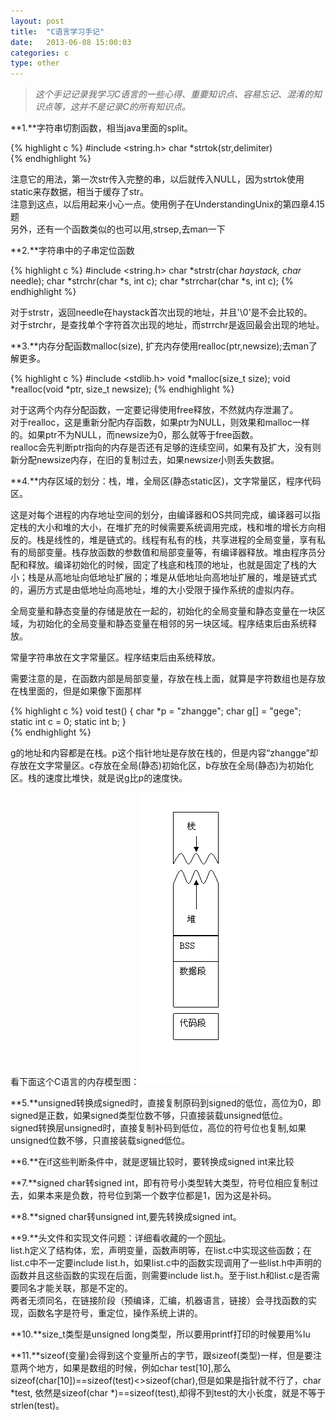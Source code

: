 ```yaml
---
layout: post
title:  "C语言学习手记"
date:   2013-06-08 15:00:03
categories: c
type: other
---
```


>_这个手记记录我学习C语言的一些心得、重要知识点、容易忘记、混淆的知识点等，这并不是记录C的所有知识点。_

**1.**字符串切割函数，相当java里面的split。  

{% highlight c %}
#include <string.h>
char *strtok(str,delimiter)  
{% endhighlight %}

注意它的用法，第一次str传入完整的串，以后就传入NULL，因为strtok使用static来存数据，相当于缓存了str。  
注意到这点，以后用起来小心一点。使用例子在UnderstandingUnix的第四章4.15题  
另外，还有一个函数类似的也可以用,strsep,去man一下  

**2.**字符串中的子串定位函数

{% highlight c %}
#include <string.h>
char *strstr(char *haystack, char* needle);
char *strchr(char *s, int c);
char *strrchar(char *s, int c);
{% endhighlight %}

对于strstr，返回needle在haystack首次出现的地址，并且'\\0'是不会比较的。  
对于strchr，是查找单个字符首次出现的地址，而strrchr是返回最会出现的地址。

**3.**内存分配函数malloc(size), 扩充内存使用realloc(ptr,newsize);去man了解更多。

{% highlight c %}
#include <stdlib.h>
void *malloc(size_t size);
void *realloc(void *ptr, size_t newsize);
{% endhighlight %}

对于这两个内存分配函数，一定要记得使用free释放，不然就内存泄漏了。  
对于realloc，这是重新分配内存函数，如果ptr为NULL，则效果和malloc一样的。如果ptr不为NULL，而newsize为0，那么就等于free函数。  
realloc会先判断ptr指向的内存是否还有足够的连续空间，如果有及扩大，没有则新分配newsize内存，在旧的复制过去，如果newsize小则丢失数据。

**4.**内存区域的划分：栈，堆，全局区(静态static区)，文字常量区，程序代码区。

这是对每个进程的内存地址空间的划分，由编译器和OS共同完成，编译器可以指定栈的大小和堆的大小，在堆扩充的时候需要系统调用完成，栈和堆的增长方向相反的。栈是线性的，堆是链式的。线程有私有的栈，共享进程的全局变量，享有私有的局部变量。栈存放函数的参数值和局部变量等，有编译器释放。堆由程序员分配和释放。编译初始化的时候，固定了栈底和栈顶的地址，也就是固定了栈的大小；栈是从高地址向低地址扩展的；堆是从低地址向高地址扩展的，堆是链式式的，遍历方式是由低地址向高地址，堆的大小受限于操作系统的虚拟内存。

全局变量和静态变量的存储是放在一起的，初始化的全局变量和静态变量在一块区域，为初始化的全局变量和静态变量在相邻的另一块区域。程序结束后由系统释放。

常量字符串放在文字常量区。程序结束后由系统释放。

需要注意的是，在函数内部是局部变量，存放在栈上面，就算是字符数组也是存放在栈里面的，但是如果像下面那样

{% highlight c %}
void test()
{
    char *p = "zhangge";
    char g[] = "gege";
    static int c = 0;
    static int b;
}    
{% endhighlight %}

g的地址和内容都是在栈。p这个指针地址是存放在栈的，但是内容“zhangge”却存放在文字常量区。c存放在全局(静态)初始化区，b存放在全局(静态)为初始化区。栈的速度比堆快，就是说g比p的速度快。

看下面这个C语言的内存模型图：
![cstack3]

**5.**unsigned转换成signed时，直接复制原码到signed的低位，高位为0，即signed是正数，如果signed类型位数不够，只直接装载unsigned低位。  
signed转换层unsigned时，直接复制补码到低位，高位的符号位也复制,如果unsigned位数不够，只直接装载signed低位。

**6.**在if这些判断条件中，就是逻辑比较时，要转换成signed int来比较

**7.**signed char转signed int，即有符号小类型转大类型，符号位相应复制过去，如果本来是负数，符号位到第一个数字位都是1，因为这是补码。

**8.**signed char转unsigned int,要先转换成signed int。

**9.**头文件和实现文件问题：详细看收藏的一个[网址][网址]。  
list.h定义了结构体，宏，声明变量，函数声明等，在list.c中实现这些函数；在list.c中不一定要include list.h，如果list.c中的函数实现调用了一些list.h中声明的函数并且这些函数的实现在后面，则需要include list.h。至于list.h和list.c是否需要同名才能关联，那是不定的。  
两者无须同名，在链接阶段（预编译，汇编，机器语言，链接）会寻找函数的实现，函数名字是符号，重定位，操作系统上讲的。

**10.**size_t类型是unsigned long类型，所以要用printf打印的时候要用%lu

**11.**sizeof(变量)会得到这个变量所占的字节，跟sizeof(类型)一样，但是要注意两个地方，如果是数组的时候，例如char test\[10\],那么sizeof(char[10])==sizeof(test)<>sizeof(char),但是如果是指针就不行了，char \*test, 依然是sizeof(char \*)==sizeof(test),却得不到test的大小长度，就是不等于strlen(test)。

[网址]: http://dabentu.com/1280.html 
[cstack3]: /image/c_stack_3.gif
